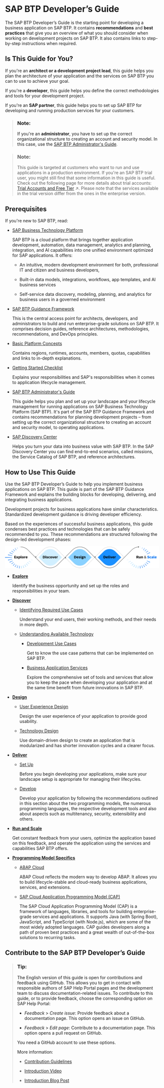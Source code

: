 <!-- loioba26ec41130d4835aef2265ad3d3704e -->

# SAP BTP Developer’s Guide

The SAP BTP Developer’s Guide is the starting point for developing a business application on SAP BTP. It contains **recommendations** and **best practices** that give you an overview of what you should consider when working on development projects on SAP BTP. It also contains links to step-by-step instructions when required.



<a name="loioba26ec41130d4835aef2265ad3d3704e__section_s1p_yzv_rcc"/>

## Is This Guide for You?

If you're an **architect or a development project lead**, this guide helps you plan the architecture of your application and the services on SAP BTP you can to use to achieve your goal.

If you're a **developer**, this guide helps you define the correct methodologies and tools for your development project.

If you're an **SAP partner**, this guide helps you to set up SAP BTP for developing and running production services for your customers.

> ### Note:  
> If you're an **administrator**, you have to set up the correct organizational structure to creating an account and security model. In this case, use the [SAP BTP Administrator's Guide](https://help.sap.com/docs/btp/best-practices/best-practices-for-sap-btp?version=Cloud).

> ### Note:  
> This guide is targeted at customers who want to run and use applications in a production environment. If you're an SAP BTP trial user, you might still find that some information in this guide is useful. Check out the following page for more details about trial accounts: [Trial Accounts and Free Tier](https://help.sap.com/viewer/65de2977205c403bbc107264b8eccf4b/Cloud/en-US/046f127f2a614438b616ccfc575fdb16.html "Explore the different options for trying out SAP BTP.") :arrow_upper_right:. Please note that the services available in the trial version differ from the ones in the enterprise version.



<a name="loioba26ec41130d4835aef2265ad3d3704e__section_vlt_r4f_xcc"/>

## Prerequisites

If you're new to SAP BTP, read:

-   [SAP Business Technology Platform](https://www.sap.com/products/technology-platform/what-is-sap-business-technology-platform.html)

    SAP BTP is a cloud platform that brings together application development, automation, data management, analytics and planning, integration, and AI capabilities into one unified environment optimized for SAP applications. It offers:

    -   An intuitive, modern development environment for both, professional IT and citizen and business developers,

    -   Built-in data models, integrations, workflows, app templates, and AI business services

    -   Self-service data discovery, modeling, planning, and analytics for business users in a governed environment


-   [SAP BTP Guidance Framework](https://help.sap.com/docs/sap-btp-guidance-framework/guidance-framework/what-is-sap-btp-guidance-framework)

    This is the central access point for architects, developers, and administrators to build and run enterprise-grade solutions on SAP BTP. It comprises decision guides, reference architectures, methodologies, recommendations, and DevOps principles.

-   [Basic Platform Concepts](https://help.sap.com/docs/btp/sap-business-technology-platform/btp-basic-platform-concepts?version=Cloud)

    Contains regions, runtimes, accounts, members, quotas, capabilities and links to in-depth explanations.

-   [Getting Started Checklist](https://help.sap.com/docs/BTP/df50977d8bfa4c9a8a063ddb37113c43/cbd76632d8aa4cb7bbf175d7607db463.html?locale=en-US&state=PRODUCTION&version=Cloud)

    Explains your responsibilities and SAP's responsibilities when it comes to application lifecycle management.

-   [SAP BTP Administrator's Guide](https://help.sap.com/docs/btp/best-practices/best-practices-for-sap-btp?version=Cloud)

    This guide helps you plan and set up your landscape and your lifecycle management for running applications on SAP Business Technology Platform \(SAP BTP\). It's part of the SAP BTP Guidance Framework and contains recommendations for planning development projects – from setting up the correct organizational structure to creating an account and security model, to operating applications.

-   [SAP Discovery Center](https://discovery-center.cloud.sap/index.html)

    Helps you turn your data into business value with SAP BTP. In the SAP Discovery Center you can find end-to-end scenarios, called missions, the Service Catalog of SAP BTP, and reference architectures.




<a name="loioba26ec41130d4835aef2265ad3d3704e__section_tf1_xml_s2b"/>

## How to Use This Guide

Use the SAP BTP Developer’s Guide to help you implement business applications on SAP BTP. This guide is part of the SAP BTP Guidance Framework and explains the building blocks for developing, delivering, and integrating business applications.

Development projects for business applications have similar characteristics. Standardized development guidance is driving developer efficiency.

Based on the experiences of successful business applications, this guide condenses best practices and technologies that can be safely recommended to you. These recommendations are structured following the design-led development phases:

![](images/Development_Process_in_the_SAP_BTP_Developer_s_Guide_f52c607.png)

-   **[Explore](explore-03139be.md)**

    Identify the business opportunity and set up the roles and responsibilities in your team.

-   **[Discover](discover-7eae382.md)**

    -   [Identifying Required Use Cases](identifying-required-use-cases-98e01cf.md)

        Understand your end users, their working methods, and their needs in more depth.

    -   [Understanding Available Technology](understanding-available-technology-c1f21a4.md#loioc1f21a47f38b467997436c13fe773513)

        -   [Development Use Cases](understanding-available-technology-c1f21a4.md#loio4efd0bc86ade42c28bf4c4c8dbc4451b)

            Get to know the use case patterns that can be implemented on SAP BTP.

        -   [Business Application Services](understanding-available-technology-c1f21a4.md#loiof3641a5635504edab2c6bb84fa86a42a)

            Explore the comprehensive set of tools and services that allow you to keep the pace when developing your application and at the same time benefit from future innovations in SAP BTP.



-   **[Design](design-6bb7339.md)**

    -   [User Experience Design](user-experience-design-323bd93.md)

        Design the user experience of your application to provide good usability.

    -   [Technology Design](technology-design-a5b8129.md)

        Use domain-driven design to create an application that is modularized and has shorter innovation cycles and a clearer focus.


-   **[Deliver](deliver-3efbd5b.md)**

    -   [Set Up](set-up-3b774f8.md)

        Before you begin developing your applications, make sure your landscape setup is appropriate for managing their lifecycles.

    -   [Develop](develop-and-build/develop-7e30686.md)

        Develop your application by following the recommendations outlined in this section about the two programming models, the numerous programming languages, the respective development tools and also about aspects such as multitenancy, security, extensibility and others.


-   **[Run and Scale](run-and-scale-fcb51b5.md)**

    Get constant feedback from your users, optimize the application based on this feedback, and operate the application using the services and capabilities SAP BTP offers.

-   **[Programming Model Specifics](programming-model-specifics-cc37b7a.md)**

    -   [ABAP Cloud](abap-cloud-9aaaf65.md)

        ABAP Cloud reflects the modern way to develop ABAP. It allows you to build lifecycle-stable and cloud-ready business applications, services, and extensions.

    -   [SAP Cloud Application Programming Model \(CAP\)](sap-cloud-application-programming-model-cap-696ec23.md)

        The SAP Cloud Application Programming Model \(CAP\) is a framework of languages, libraries, and tools for building enterprise-grade services and applications. It supports Java \(with Spring Boot\), JavaScript, and TypeScript \(with Node.js\), which are some of the most widely adopted languages. CAP guides developers along a path of proven best practices and a great wealth of out-of-the-box solutions to recurring tasks.





<a name="loioba26ec41130d4835aef2265ad3d3704e__section_mfx_qws_zxb"/>

## Contribute to the SAP BTP Developer’s Guide

> ### Tip:  
> The English version of this guide is open for contributions and feedback using GitHub. This allows you to get in contact with responsible authors of SAP Help Portal pages and the development team to discuss documentation-related issues. To contribute to this guide, or to provide feedback, choose the corresponding option on SAP Help Portal:
> 
> -   *Feedback* \> *Create issue*: Provide feedback about a documentation page. This option opens an issue on GitHub.
> 
> -   *Feedback* \> *Edit page*: Contribute to a documentation page. This option opens a pull request on GitHub.
> 
> 
> You need a GitHub account to use these options.
> 
> More information:
> 
> -   [Contribution Guidelines](https://help.sap.com/docs/open-documentation-initiative/contribution-guidelines/readme.html)
> 
> -   [Introduction Video](https://www.youtube.com/watch?v=WJ0oarMlVW4)
> 
> -   [Introduction Blog Post](https://blogs.sap.com/2021/11/29/sap-btp-documentation-goes-github-new-collaboration-process/)

